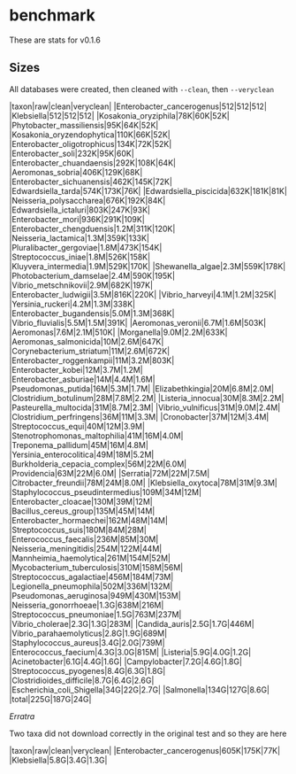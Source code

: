 # benchmark

These are stats for v0.1.6

## Sizes

All databases were created, then cleaned with `--clean`, then `--veryclean`

|taxon|raw|clean|veryclean|
|Enterobacter\_cancerogenus|512|512|512|
|Klebsiella|512|512|512|
|Kosakonia\_oryziphila|78K|60K|52K|
|Phytobacter\_massiliensis|95K|64K|52K|
|Kosakonia\_oryzendophytica|110K|66K|52K|
|Enterobacter\_oligotrophicus|134K|72K|52K|
|Enterobacter\_soli|232K|95K|60K|
|Enterobacter\_chuandaensis|292K|108K|64K|
|Aeromonas\_sobria|406K|129K|68K|
|Enterobacter\_sichuanensis|462K|145K|72K|
|Edwardsiella\_tarda|574K|173K|76K|
|Edwardsiella\_piscicida|632K|181K|81K|
|Neisseria\_polysaccharea|676K|192K|84K|
|Edwardsiella\_ictaluri|803K|247K|93K|
|Enterobacter\_mori|936K|291K|109K|
|Enterobacter\_chengduensis|1.2M|311K|120K|
|Neisseria\_lactamica|1.3M|359K|133K|
|Pluralibacter\_gergoviae|1.8M|473K|154K|
|Streptococcus\_iniae|1.8M|526K|158K|
|Kluyvera\_intermedia|1.9M|529K|170K|
|Shewanella\_algae|2.3M|559K|178K|
|Photobacterium\_damselae|2.4M|590K|195K|
|Vibrio\_metschnikovii|2.9M|682K|197K|
|Enterobacter\_ludwigii|3.5M|816K|220K|
|Vibrio\_harveyi|4.1M|1.2M|325K|
|Yersinia\_ruckeri|4.2M|1.3M|338K|
|Enterobacter\_bugandensis|5.0M|1.3M|368K|
|Vibrio\_fluvialis|5.5M|1.5M|391K|
|Aeromonas\_veronii|6.7M|1.6M|503K|
|Aeromonas|7.6M|2.1M|510K|
|Morganella|9.0M|2.2M|633K|
|Aeromonas\_salmonicida|10M|2.6M|647K|
|Corynebacterium\_striatum|11M|2.6M|672K|
|Enterobacter\_roggenkampii|11M|3.2M|803K|
|Enterobacter\_kobei|12M|3.7M|1.2M|
|Enterobacter\_asburiae|14M|4.4M|1.6M|
|Pseudomonas\_putida|16M|5.3M|1.7M|
|Elizabethkingia|20M|6.8M|2.0M|
|Clostridium\_botulinum|28M|7.8M|2.2M|
|Listeria\_innocua|30M|8.3M|2.2M|
|Pasteurella\_multocida|31M|8.7M|2.3M|
|Vibrio\_vulnificus|31M|9.0M|2.4M|
|Clostridium\_perfringens|36M|11M|3.3M|
|Cronobacter|37M|12M|3.4M|
|Streptococcus\_equi|40M|12M|3.9M|
|Stenotrophomonas\_maltophilia|41M|16M|4.0M|
|Treponema\_pallidum|45M|16M|4.8M|
|Yersinia\_enterocolitica|49M|18M|5.2M|
|Burkholderia\_cepacia\_complex|56M|22M|6.0M|
|Providencia|63M|22M|6.0M|
|Serratia|72M|22M|7.5M|
|Citrobacter\_freundii|78M|24M|8.0M|
|Klebsiella\_oxytoca|78M|31M|9.3M|
|Staphylococcus\_pseudintermedius|109M|34M|12M|
|Enterobacter\_cloacae|130M|39M|12M|
|Bacillus\_cereus\_group|135M|45M|14M|
|Enterobacter\_hormaechei|162M|48M|14M|
|Streptococcus\_suis|180M|84M|28M|
|Enterococcus\_faecalis|236M|85M|30M|
|Neisseria\_meningitidis|254M|122M|44M|
|Mannheimia\_haemolytica|261M|154M|52M|
|Mycobacterium\_tuberculosis|310M|158M|56M|
|Streptococcus\_agalactiae|456M|184M|73M|
|Legionella\_pneumophila|502M|336M|132M|
|Pseudomonas\_aeruginosa|949M|430M|153M|
|Neisseria\_gonorrhoeae|1.3G|638M|216M|
|Streptococcus\_pneumoniae|1.5G|763M|237M|
|Vibrio\_cholerae|2.3G|1.3G|283M|
|Candida\_auris|2.5G|1.7G|446M|
|Vibrio\_parahaemolyticus|2.8G|1.9G|689M|
|Staphylococcus\_aureus|3.4G|2.0G|739M|
|Enterococcus\_faecium|4.3G|3.0G|815M|
|Listeria|5.9G|4.0G|1.2G|
|Acinetobacter|6.1G|4.4G|1.6G|
|Campylobacter|7.2G|4.6G|1.8G|
|Streptococcus\_pyogenes|8.4G|6.3G|1.8G|
|Clostridioides\_difficile|8.7G|6.4G|2.6G|
|Escherichia\_coli\_Shigella|34G|22G|2.7G|
|Salmonella|134G|127G|8.6G|
|total|225G|187G|24G|

_Erratra_

Two taxa did not download correctly in the original test and so they are here

|taxon|raw|clean|veryclean|
|Enterobacter\_cancerogenus|605K|175K|77K|
|Klebsiella|5.8G|3.4G|1.3G|

